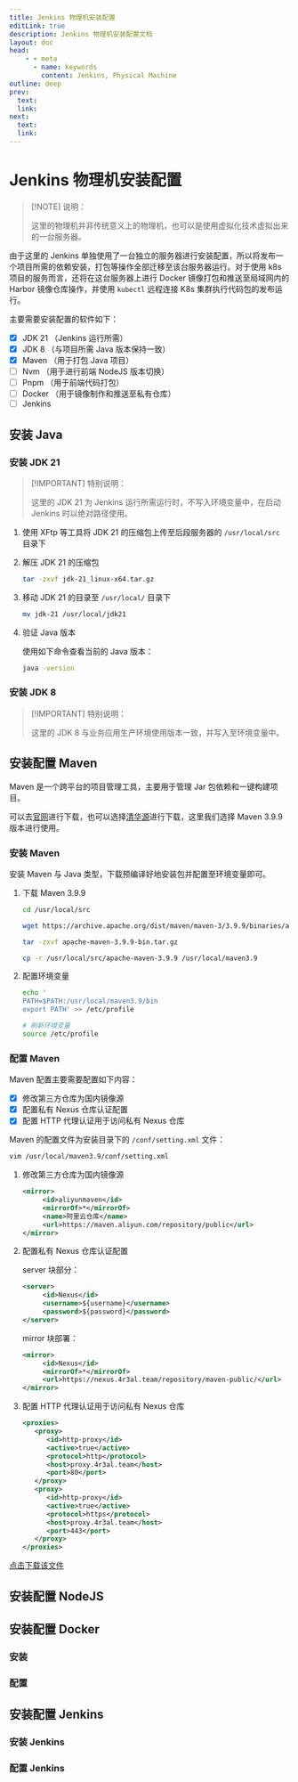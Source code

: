 ```yaml
---
title: Jenkins 物理机安装配置
editLink: true
description: Jenkins 物理机安装配置文档
layout: doc
head:
    - - meta
      - name: keywords
        content: Jenkins, Physical Machine
outline: deep
prev:
  text:
  link:
next:
  text:
  link:
---
```


# Jenkins 物理机安装配置

> [!NOTE] 说明：
> 
> 这里的物理机并非传统意义上的物理机，也可以是使用虚拟化技术虚拟出来的一台服务器。

由于这里的 Jenkins 单独使用了一台独立的服务器进行安装配置，所以将发布一个项目所需的依赖安装，打包等操作全部迁移至该台服务器运行。对于使用 k8s 项目的服务而言，还将在这台服务器上进行 Docker 镜像打包和推送至局域网内的 Harbor 镜像仓库操作，并使用 `kubectl` 远程连接 K8s 集群执行代码包的发布运行。

主要需要安装配置的软件如下：

- [x] JDK 21 （Jenkins 运行所需）
- [x] JDK 8 （与项目所需 Java 版本保持一致）
- [x] Maven （用于打包 Java 项目）
- [ ] Nvm （用于进行前端 NodeJS 版本切换）
- [ ] Pnpm （用于前端代码打包）
- [ ] Docker （用于镜像制作和推送至私有仓库）
- [ ] Jenkins

## 安装 Java

### 安装 JDK 21

> [!IMPORTANT] 特别说明：
>
> 这里的 JDK 21 为 Jenkins 运行所需运行时，不写入环境变量中，在启动 Jenkins 时以绝对路径使用。

1. 使用 XFtp 等工具将 JDK 21 的压缩包上传至后段服务器的 `/usr/local/src` 目录下

2. 解压 JDK 21 的压缩包

    ```bash
    tar -zxvf jdk-21_linux-x64.tar.gz
    ```

3. 移动 JDK 21 的目录至 `/usr/local/` 目录下

   ```bash
   mv jdk-21 /usr/local/jdk21
   ```

4. 验证 Java 版本

   使用如下命令查看当前的 Java 版本：

    ```bash
    java -version
    ```


### 安装 JDK 8

> [!IMPORTANT] 特别说明：
> 
> 这里的 JDK 8 与业务应用生产环境使用版本一致，并写入至环境变量中。

<!--@include: ../../../web/backend.md{33,75}-->

## 安装配置 Maven

Maven 是一个跨平台的项目管理工具，主要用于管理 Jar 包依赖和一键构建项目。

可以去[官网](https://maven.apache.org/download.cgi)进行下载，也可以选择[清华源](https://mirrors.tuna.tsinghua.edu.cn/apache/maven/maven-3)进行下载，这里我们选择 Maven 3.9.9 版本进行使用。

### 安装 Maven

安装 Maven 与 Java 类型，下载预编译好地安装包并配置至环境变量即可。

1. 下载 Maven 3.9.9

   ```bash
   cd /usr/local/src

   wget https://archive.apache.org/dist/maven/maven-3/3.9.9/binaries/apache-maven-3.9.9-bin.tar.gz
   
   tar -zxvf apache-maven-3.9.9-bin.tar.gz
   
   cp -r /usr/local/src/apache-maven-3.9.9 /usr/local/maven3.9
   ```

2. 配置环境变量

   ```bash
   echo '
   PATH=$PATH:/usr/local/maven3.9/bin
   export PATH' >> /etc/profile

   # 刷新环境变量
   source /etc/profile
   ```

### 配置 Maven

Maven 配置主要需要配置如下内容：

- [x] 修改第三方仓库为国内镜像源
- [x] 配置私有 Nexus 仓库认证配置
- [x] 配置 HTTP 代理认证用于访问私有 Nexus 仓库

Maven 的配置文件为安装目录下的 `/conf/setting.xml` 文件：

```bash
vim /usr/local/maven3.9/conf/setting.xml
```

1. 修改第三方仓库为国内镜像源

   ```xml
   <mirror>
	    <id>aliyunmaven</id>
	    <mirrorOf>*</mirrorOf>
	    <name>阿里云仓库</name>
	    <url>https://maven.aliyun.com/repository/public</url>
   </mirror>
   ```

2. 配置私有 Nexus 仓库认证配置

   server 块部分：
   
   ```xml
   <server>
        <id>Nexus</id>
        <username>${username}</username>
        <password>${password}</password>
   </server>
   ```
   
   mirror 块部署：   

   ```xml
   <mirror>
        <id>Nexus</id>
	    <mirrorOf>*</mirrorOf>
	    <url>https://nexus.4r3al.team/repository/maven-public/</url>
   </mirror>
   ```

3. 配置 HTTP 代理认证用于访问私有 Nexus 仓库

   ```xml
   <proxies>
      <proxy>
    	 <id>http-proxy</id>
    	 <active>true</active>
    	 <protocol>http</protocol>
         <host>proxy.4r3al.team</host>
    	 <port>80</port>
      </proxy>
      <proxy>
         <id>http-proxy</id>
         <active>true</active>
         <protocol>https</protocol>
         <host>proxy.4r3al.team</host>
         <port>443</port>
      </proxy>
   </proxies>
   ```

<a href="/files/maven/settings.xml" download="settings.xml"><Badge type="info">点击下载该文件</Badge></a>

## 安装配置 NodeJS

## 安装配置 Docker

### 安装

<!--@include: ../../../cloud/docker/install.md{22,60}-->

### 配置

<!--@include: ../../../cloud/docker/install.md{62,81}-->

## 安装配置 Jenkins

### 安装 Jenkins

### 配置 Jenkins